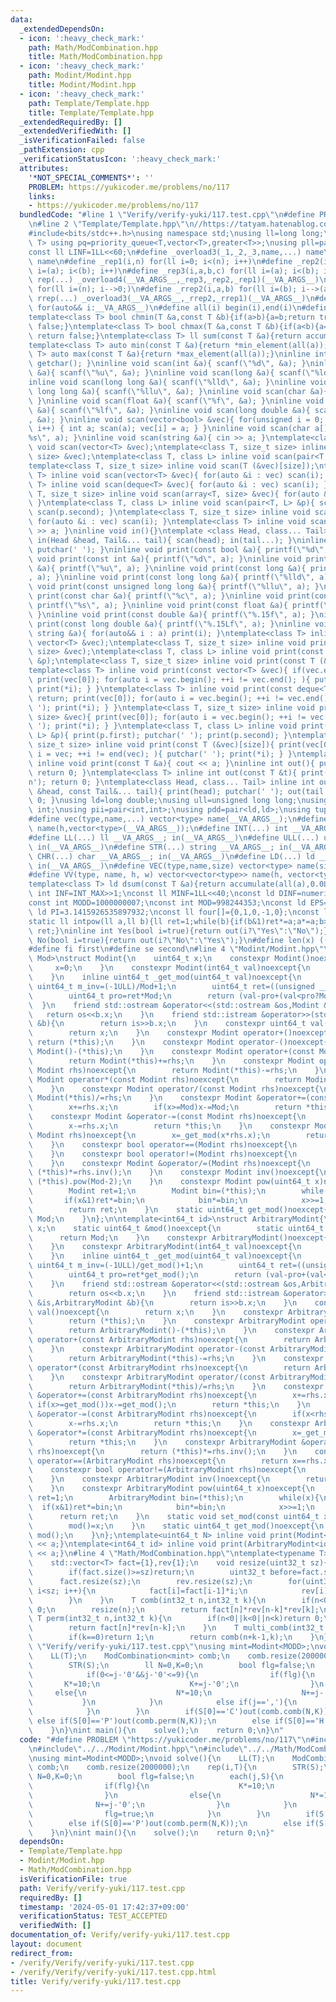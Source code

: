 ```yaml
---
data:
  _extendedDependsOn:
  - icon: ':heavy_check_mark:'
    path: Math/ModCombination.hpp
    title: Math/ModCombination.hpp
  - icon: ':heavy_check_mark:'
    path: Modint/Modint.hpp
    title: Modint/Modint.hpp
  - icon: ':heavy_check_mark:'
    path: Template/Template.hpp
    title: Template/Template.hpp
  _extendedRequiredBy: []
  _extendedVerifiedWith: []
  _isVerificationFailed: false
  _pathExtension: cpp
  _verificationStatusIcon: ':heavy_check_mark:'
  attributes:
    '*NOT_SPECIAL_COMMENTS*': ''
    PROBLEM: https://yukicoder.me/problems/no/117
    links:
    - https://yukicoder.me/problems/no/117
  bundledCode: "#line 1 \"Verify/verify-yuki/117.test.cpp\"\n#define PROBLEM \"https://yukicoder.me/problems/no/117\"\
    \n#line 2 \"Template/Template.hpp\"\n//https://tatyam.hatenablog.com/entry/2019/12/15/003634\n\
    #include<bits/stdc++.h>\nusing namespace std;\nusing ll=long long;\ntemplate<class\
    \ T> using pq=priority_queue<T,vector<T>,greater<T>>;\nusing pll=pair<ll,ll>;\n\
    const ll LINF=1LL<<60;\n#define _overload3(_1,_2,_3,name,...) name\n#define _overload4(_1,_2,_3,_4,name,...)\
    \ name\n#define _rep1(i,n) for(ll i=0; i<(n); i++)\n#define _rep2(i,a,b) for(ll\
    \ i=(a); i<(b); i++)\n#define _rep3(i,a,b,c) for(ll i=(a); i<(b); i+=(c))\n#define\
    \ rep(...) _overload4(__VA_ARGS__,_rep3,_rep2,_rep1)(__VA_ARGS__)\n#define _rrep1(i,n)\
    \ for(ll i=(n); i-->0;)\n#define _rrep2(i,a,b) for(ll i=(b); i-->(a);)\n#define\
    \ rrep(...) _overload3(__VA_ARGS__,_rrep2,_rrep1)(__VA_ARGS__)\n#define each(i,...)\
    \ for(auto&& i:__VA_ARGS__)\n#define all(i) begin(i),end(i)\n#define rall(i) rbegin(i),rend(i)\n\
    template<class T> bool chmin(T &a,const T &b){if(a>b){a=b;return true;}else return\
    \ false;}\ntemplate<class T> bool chmax(T &a,const T &b){if(a<b){a=b;return true;}else\
    \ return false;}\ntemplate<class T> ll sum(const T &a){return accumulate(all(a),0LL);}\n\
    template<class T> auto min(const T &a){return *min_element(all(a));}\ntemplate<class\
    \ T> auto max(const T &a){return *max_element(all(a));}\ninline int scan(){ return\
    \ getchar(); }\ninline void scan(int &a){ scanf(\"%d\", &a); }\ninline void scan(unsigned\
    \ &a){ scanf(\"%u\", &a); }\ninline void scan(long &a){ scanf(\"%ld\", &a); }\n\
    inline void scan(long long &a){ scanf(\"%lld\", &a); }\ninline void scan(unsigned\
    \ long long &a){ scanf(\"%llu\", &a); }\ninline void scan(char &a){ cin >> a;\
    \ }\ninline void scan(float &a){ scanf(\"%f\", &a); }\ninline void scan(double\
    \ &a){ scanf(\"%lf\", &a); }\ninline void scan(long double &a){ scanf(\"%Lf\"\
    , &a); }\ninline void scan(vector<bool> &vec){ for(unsigned i = 0; i < vec.size();\
    \ i++) { int a; scan(a); vec[i] = a; } }\ninline void scan(char a[]){ scanf(\"\
    %s\", a); }\ninline void scan(string &a){ cin >> a; }\ntemplate<class T> inline\
    \ void scan(vector<T> &vec);\ntemplate<class T, size_t size> inline void scan(array<T,\
    \ size> &vec);\ntemplate<class T, class L> inline void scan(pair<T, L> &p);\n\
    template<class T, size_t size> inline void scan(T (&vec)[size]);\ntemplate<class\
    \ T> inline void scan(vector<T> &vec){ for(auto &i : vec) scan(i); }\ntemplate<class\
    \ T> inline void scan(deque<T> &vec){ for(auto &i : vec) scan(i); }\ntemplate<class\
    \ T, size_t size> inline void scan(array<T, size> &vec){ for(auto &i : vec) scan(i);\
    \ }\ntemplate<class T, class L> inline void scan(pair<T, L> &p){ scan(p.first);\
    \ scan(p.second); }\ntemplate<class T, size_t size> inline void scan(T (&vec)[size]){\
    \ for(auto &i : vec) scan(i); }\ntemplate<class T> inline void scan(T &a){ cin\
    \ >> a; }\ninline void in(){}\ntemplate <class Head, class... Tail> inline void\
    \ in(Head &head, Tail&... tail){ scan(head); in(tail...); }\ninline void print(){\
    \ putchar(' '); }\ninline void print(const bool &a){ printf(\"%d\", a); }\ninline\
    \ void print(const int &a){ printf(\"%d\", a); }\ninline void print(const unsigned\
    \ &a){ printf(\"%u\", a); }\ninline void print(const long &a){ printf(\"%ld\"\
    , a); }\ninline void print(const long long &a){ printf(\"%lld\", a); }\ninline\
    \ void print(const unsigned long long &a){ printf(\"%llu\", a); }\ninline void\
    \ print(const char &a){ printf(\"%c\", a); }\ninline void print(const char a[]){\
    \ printf(\"%s\", a); }\ninline void print(const float &a){ printf(\"%.15f\", a);\
    \ }\ninline void print(const double &a){ printf(\"%.15f\", a); }\ninline void\
    \ print(const long double &a){ printf(\"%.15Lf\", a); }\ninline void print(const\
    \ string &a){ for(auto&& i : a) print(i); }\ntemplate<class T> inline void print(const\
    \ vector<T> &vec);\ntemplate<class T, size_t size> inline void print(const array<T,\
    \ size> &vec);\ntemplate<class T, class L> inline void print(const pair<T, L>\
    \ &p);\ntemplate<class T, size_t size> inline void print(const T (&vec)[size]);\n\
    template<class T> inline void print(const vector<T> &vec){ if(vec.empty()) return;\
    \ print(vec[0]); for(auto i = vec.begin(); ++i != vec.end(); ){ putchar(' ');\
    \ print(*i); } }\ntemplate<class T> inline void print(const deque<T> &vec){ if(vec.empty())\
    \ return; print(vec[0]); for(auto i = vec.begin(); ++i != vec.end(); ){ putchar('\
    \ '); print(*i); } }\ntemplate<class T, size_t size> inline void print(const array<T,\
    \ size> &vec){ print(vec[0]); for(auto i = vec.begin(); ++i != vec.end(); ){ putchar('\
    \ '); print(*i); } }\ntemplate<class T, class L> inline void print(const pair<T,\
    \ L> &p){ print(p.first); putchar(' '); print(p.second); }\ntemplate<class T,\
    \ size_t size> inline void print(const T (&vec)[size]){ print(vec[0]); for(auto\
    \ i = vec; ++i != end(vec); ){ putchar(' '); print(*i); } }\ntemplate<class T>\
    \ inline void print(const T &a){ cout << a; }\ninline int out(){ putchar('\\n');\
    \ return 0; }\ntemplate<class T> inline int out(const T &t){ print(t); putchar('\\\
    n'); return 0; }\ntemplate<class Head, class... Tail> inline int out(const Head\
    \ &head, const Tail&... tail){ print(head); putchar(' '); out(tail...); return\
    \ 0; }\nusing ld=long double;\nusing ull=unsigned long long;\nusing uint=unsigned\
    \ int;\nusing pii=pair<int,int>;\nusing pdd=pair<ld,ld>;\nusing tuplis=array<ll,3>;\n\
    #define vec(type,name,...) vector<type> name(__VA_ARGS__);\n#define vv(type,name,h,...)vector<vector<type>>\
    \ name(h,vector<type>(__VA_ARGS__));\n#define INT(...) int __VA_ARGS__; in(__VA_ARGS__)\n\
    #define LL(...) ll __VA_ARGS__; in(__VA_ARGS__)\n#define ULL(...) ull __VA_ARGS__;\
    \ in(__VA_ARGS__)\n#define STR(...) string __VA_ARGS__; in(__VA_ARGS__)\n#define\
    \ CHR(...) char __VA_ARGS__; in(__VA_ARGS__)\n#define LD(...) ld __VA_ARGS__;\
    \ in(__VA_ARGS__)\n#define VEC(type,name,size) vector<type> name(size); in(name)\n\
    #define VV(type, name, h, w) vector<vector<type>> name(h, vector<type>(w)); in(name)\n\
    template<class T> ld dsum(const T &a){return accumulate(all(a),0.0L);}\nconst\
    \ int INF=INT_MAX>>1;\nconst ll MINF=1LL<<40;\nconst ld DINF=numeric_limits<ld>::infinity();\n\
    const int MODD=1000000007;\nconst int MOD=998244353;\nconst ld EPS=1e-9;\nconst\
    \ ld PI=3.1415926535897932;\nconst ll four[]={0,1,0,-1,0};\nconst ll eight[]={0,1,1,0,-1,-1,1,-1,0};\n\
    static ll intpow(ll a,ll b){ll ret=1;while(b){if(b&1)ret*=a;a*=a;b>>=1;}return\
    \ ret;}\ninline int Yes(bool i=true){return out(i?\"Yes\":\"No\");}\ninline int\
    \ No(bool i=true){return out(i?\"No\":\"Yes\");}\n#define len(x) ((int)(x).size())\n\
    #define fi first\n#define se second\n#line 4 \"Modint/Modint.hpp\"\ntemplate<uint64_t\
    \ Mod>\nstruct Modint{\n    uint64_t x;\n    constexpr Modint()noexcept{\n   \
    \     x=0;\n    }\n    constexpr Modint(int64_t val)noexcept{\n        x=(val<0?val%(int64_t)(Mod)+Mod:val%Mod);\n\
    \    }\n    inline uint64_t _get_mod(uint64_t val)noexcept{\n        const static\
    \ uint64_t m_inv=(-1ULL)/Mod+1;\n        uint64_t ret=((unsigned __int128)(val)*m_inv)>>64;\n\
    \        uint64_t pro=ret*Mod;\n        return (val-pro+(val<pro?Mod:0));\n  \
    \  }\n    friend std::ostream &operator<<(std::ostream &os,Modint &b){\n     \
    \   return os<<b.x;\n    }\n    friend std::istream &operator>>(std::istream &is,Modint\
    \ &b){\n        return is>>b.x;\n    }\n    constexpr uint64_t val()noexcept{\n\
    \        return x;\n    }\n    constexpr Modint operator+()noexcept{\n       \
    \ return (*this);\n    }\n    constexpr Modint operator-()noexcept{\n        return\
    \ Modint()-(*this);\n    }\n    constexpr Modint operator+(const Modint rhs)noexcept{\n\
    \        return Modint(*this)+=rhs;\n    }\n    constexpr Modint operator-(const\
    \ Modint rhs)noexcept{\n        return Modint(*this)-=rhs;\n    }\n    constexpr\
    \ Modint operator*(const Modint rhs)noexcept{\n        return Modint(*this)*=rhs;\n\
    \    }\n    constexpr Modint operator/(const Modint rhs)noexcept{\n        return\
    \ Modint(*this)/=rhs;\n    }\n    constexpr Modint &operator+=(const Modint rhs)noexcept{\n\
    \        x+=rhs.x;\n        if(x>=Mod)x-=Mod;\n        return *this;\n    }\n\
    \    constexpr Modint &operator-=(const Modint rhs)noexcept{\n        if(x<rhs.x)x+=Mod;\n\
    \        x-=rhs.x;\n        return *this;\n    }\n    constexpr Modint &operator*=(const\
    \ Modint rhs)noexcept{\n        x=_get_mod(x*rhs.x);\n        return *this;\n\
    \    }\n    constexpr bool operator==(Modint rhs)noexcept{\n        return x==rhs.x;\n\
    \    }\n    constexpr bool operator!=(Modint rhs)noexcept{\n        return x!=rhs.x;\n\
    \    }\n    constexpr Modint &operator/=(Modint rhs)noexcept{\n        return\
    \ (*this)*=rhs.inv();\n    }\n    constexpr Modint inv()noexcept{\n        return\
    \ (*this).pow(Mod-2);\n    }\n    constexpr Modint pow(uint64_t x)noexcept{\n\
    \        Modint ret=1;\n        Modint bin=(*this);\n        while(x){\n     \
    \       if(x&1)ret*=bin;\n            bin*=bin;\n            x>>=1;\n        }\n\
    \        return ret;\n    }\n    static uint64_t get_mod()noexcept{\n        return\
    \ Mod;\n    }\n};\n\ntemplate<int64_t id>\nstruct ArbitraryModint{\n    uint64_t\
    \ x;\n    static uint64_t &mod()noexcept{\n        static uint64_t Mod=0;\n  \
    \      return Mod;\n    }\n    constexpr ArbitraryModint()noexcept{\n        x=0;\n\
    \    }\n    constexpr ArbitraryModint(int64_t val)noexcept{\n        x=(val<0?val%(int64_t)(get_mod())+get_mod():val%get_mod());\n\
    \    }\n    inline uint64_t _get_mod(uint64_t val)noexcept{\n        const static\
    \ uint64_t m_inv=(-1ULL)/get_mod()+1;\n        uint64_t ret=((unsigned __int128)(val)*m_inv)>>64;\n\
    \        uint64_t pro=ret*get_mod();\n        return (val-pro+(val<pro?get_mod():0));\n\
    \    }\n    friend std::ostream &operator<<(std::ostream &os,ArbitraryModint &b){\n\
    \        return os<<b.x;\n    }\n    friend std::istream &operator>>(std::istream\
    \ &is,ArbitraryModint &b){\n        return is>>b.x;\n    }\n    constexpr uint64_t\
    \ val()noexcept{\n        return x;\n    }\n    constexpr ArbitraryModint operator+()noexcept{\n\
    \        return (*this);\n    }\n    constexpr ArbitraryModint operator-()noexcept{\n\
    \        return ArbitraryModint()-(*this);\n    }\n    constexpr ArbitraryModint\
    \ operator+(const ArbitraryModint rhs)noexcept{\n        return ArbitraryModint(*this)+=rhs;\n\
    \    }\n    constexpr ArbitraryModint operator-(const ArbitraryModint rhs)noexcept{\n\
    \        return ArbitraryModint(*this)-=rhs;\n    }\n    constexpr ArbitraryModint\
    \ operator*(const ArbitraryModint rhs)noexcept{\n        return ArbitraryModint(*this)*=rhs;\n\
    \    }\n    constexpr ArbitraryModint operator/(const ArbitraryModint rhs)noexcept{\n\
    \        return ArbitraryModint(*this)/=rhs;\n    }\n    constexpr ArbitraryModint\
    \ &operator+=(const ArbitraryModint rhs)noexcept{\n        x+=rhs.x;\n       \
    \ if(x>=get_mod())x-=get_mod();\n        return *this;\n    }\n    constexpr ArbitraryModint\
    \ &operator-=(const ArbitraryModint rhs)noexcept{\n        if(x<rhs.x)x+=get_mod();\n\
    \        x-=rhs.x;\n        return *this;\n    }\n    constexpr ArbitraryModint\
    \ &operator*=(const ArbitraryModint rhs)noexcept{\n        x=_get_mod(x*rhs.x);\n\
    \        return *this;\n    }\n    constexpr ArbitraryModint &operator/=(ArbitraryModint\
    \ rhs)noexcept{\n        return (*this)*=rhs.inv();\n    }\n    constexpr bool\
    \ operator==(ArbitraryModint rhs)noexcept{\n        return x==rhs.x;\n    }\n\
    \    constexpr bool operator!=(ArbitraryModint rhs)noexcept{\n        return x!=rhs.x;\n\
    \    }\n    constexpr ArbitraryModint inv()noexcept{\n        return (*this).pow(get_mod()-2);\n\
    \    }\n    constexpr ArbitraryModint pow(uint64_t x)noexcept{\n        ArbitraryModint\
    \ ret=1;\n        ArbitraryModint bin=(*this);\n        while(x){\n          \
    \  if(x&1)ret*=bin;\n            bin*=bin;\n            x>>=1;\n        }\n  \
    \      return ret;\n    }\n    static void set_mod(const uint64_t x)noexcept{\n\
    \        mod()=x;\n    }\n    static uint64_t get_mod()noexcept{\n        return\
    \ mod();\n    }\n};\ntemplate<uint64_t N> inline void print(Modint<N> a){std::cout\
    \ << a;}\ntemplate<int64_t id> inline void print(ArbitraryModint<id> a){std::cout\
    \ << a;}\n#line 4 \"Math/ModCombination.hpp\"\ntemplate<typename T>\nstruct ModCombination{\n\
    \    std::vector<T> fact={1},rev{1};\n    void resize(uint32_t sz){\n        sz++;\n\
    \        if(fact.size()>=sz)return;\n        uint32_t before=fact.size();\n  \
    \      fact.resize(sz);\n        rev.resize(sz);\n        for(uint32_t i=before;\
    \ i<sz; i++){\n            fact[i]=fact[i-1]*i;\n            rev[i]=rev[i-1]/i;\n\
    \        }\n    }\n    T comb(int32_t n,int32_t k){\n        if(n<0||k<0||n<k)return\
    \ 0;\n        resize(n);\n        return fact[n]*rev[n-k]*rev[k];\n    }\n   \
    \ T perm(int32_t n,int32_t k){\n        if(n<0||k<0||n<k)return 0;\n        resize(n);\n\
    \        return fact[n]*rev[n-k];\n    }\n    T multi_comb(int32_t n,int32_t k){\n\
    \        if(k==0)return 1;\n        return comb(n+k-1,k);\n    }\n};\n#line 5\
    \ \"Verify/verify-yuki/117.test.cpp\"\nusing mint=Modint<MODD>;\nvoid solve(){\n\
    \    LL(T);\n    ModCombination<mint> comb;\n    comb.resize(2000000);\n    rep(i,T){\n\
    \        STR(S);\n        ll N=0,K=0;\n        bool flg=false;\n        each(j,S){\n\
    \            if(0<=j-'0'&&j-'0'<=9){\n                if(flg){\n             \
    \       K*=10;\n                    K+=j-'0';\n                }\n           \
    \     else{\n                    N*=10;\n                    N+=j-'0';\n     \
    \           }\n            }\n            else if(j==','){\n                flg=true;\n\
    \            }\n        }\n        if(S[0]=='C')out(comb.comb(N,K));\n       \
    \ else if(S[0]=='P')out(comb.perm(N,K));\n        else if(S[0]=='H')out(comb.multi_comb(N,K));\n\
    \    }\n}\nint main(){\n    solve();\n    return 0;\n}\n"
  code: "#define PROBLEM \"https://yukicoder.me/problems/no/117\"\n#include\"../../Template/Template.hpp\"\
    \n#include\"../../Modint/Modint.hpp\"\n#include\"../../Math/ModCombination.hpp\"\
    \nusing mint=Modint<MODD>;\nvoid solve(){\n    LL(T);\n    ModCombination<mint>\
    \ comb;\n    comb.resize(2000000);\n    rep(i,T){\n        STR(S);\n        ll\
    \ N=0,K=0;\n        bool flg=false;\n        each(j,S){\n            if(0<=j-'0'&&j-'0'<=9){\n\
    \                if(flg){\n                    K*=10;\n                    K+=j-'0';\n\
    \                }\n                else{\n                    N*=10;\n      \
    \              N+=j-'0';\n                }\n            }\n            else if(j==','){\n\
    \                flg=true;\n            }\n        }\n        if(S[0]=='C')out(comb.comb(N,K));\n\
    \        else if(S[0]=='P')out(comb.perm(N,K));\n        else if(S[0]=='H')out(comb.multi_comb(N,K));\n\
    \    }\n}\nint main(){\n    solve();\n    return 0;\n}"
  dependsOn:
  - Template/Template.hpp
  - Modint/Modint.hpp
  - Math/ModCombination.hpp
  isVerificationFile: true
  path: Verify/verify-yuki/117.test.cpp
  requiredBy: []
  timestamp: '2024-05-01 17:42:37+09:00'
  verificationStatus: TEST_ACCEPTED
  verifiedWith: []
documentation_of: Verify/verify-yuki/117.test.cpp
layout: document
redirect_from:
- /verify/Verify/verify-yuki/117.test.cpp
- /verify/Verify/verify-yuki/117.test.cpp.html
title: Verify/verify-yuki/117.test.cpp
---
```

